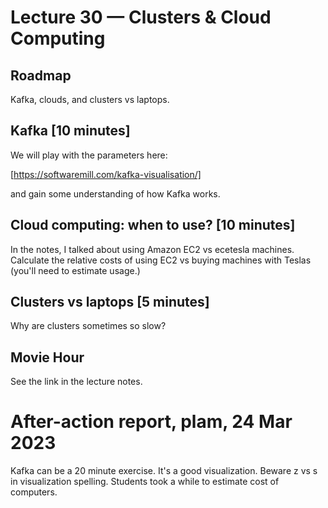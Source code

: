 # Lecture 30 — Clusters & Cloud Computing

## Roadmap

Kafka, clouds, and clusters vs laptops.

## Kafka [10 minutes]

We will play with the parameters here:

[https://softwaremill.com/kafka-visualisation/]

and gain some understanding of how Kafka works.

## Cloud computing: when to use? [10 minutes]

In the notes, I talked about using Amazon EC2 vs ecetesla machines. Calculate
the relative costs of using EC2 vs buying machines with Teslas (you'll need to
estimate usage.)

## Clusters vs laptops [5 minutes]

Why are clusters sometimes so slow?

## Movie Hour

See the link in the lecture notes.

# After-action report, plam, 24 Mar 2023

Kafka can be a 20 minute exercise. It's a good visualization. Beware z vs s in
visualization spelling. Students took a while to estimate cost of computers.
